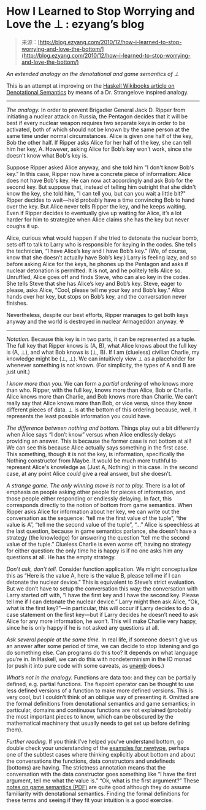 <!--yml
category: 未分类
date: 2024-07-01 18:18:01
-->

# How I Learned to Stop Worrying and Love the ⊥ : ezyang’s blog

> 来源：[http://blog.ezyang.com/2010/12/how-i-learned-to-stop-worrying-and-love-the-bottom/](http://blog.ezyang.com/2010/12/how-i-learned-to-stop-worrying-and-love-the-bottom/)

*An extended analogy on the denotational and game semantics of ⊥*

This is an attempt at improving on the [Haskell Wikibooks article on Denotational Semantics](http://en.wikibooks.org/wiki/Haskell/Denotational_semantics) by means of a Dr. Strangelove inspired analogy.

* * *

*The analogy.* In order to prevent Brigadier General Jack D. Ripper from initiating a nuclear attack on Russia, the Pentagon decides that it will be best if every nuclear weapon requires two separate keys in order to be activated, both of which should not be known by the same person at the same time under normal circumstances. Alice is given one half of the key, Bob the other half. If Ripper asks Alice for her half of the key, she can tell him her key, A. However, asking Alice for Bob’s key won’t work, since she doesn't know what Bob's key is.

Suppose Ripper asked Alice anyway, and she told him "I don't know Bob's key." In this case, Ripper now have a concrete piece of information: Alice does not have Bob's key. He can now act accordingly and ask Bob for the second key. But suppose that, instead of telling him outright that she didn't know the key, she told him, "I can tell you, but can you wait a little bit?" Ripper decides to wait—he’d probably have a time convincing Bob to hand over the key. But Alice never tells Ripper the key, and he keeps waiting. Even if Ripper decides to eventually give up waiting for Alice, it’s a lot harder for him to strategize when Alice claims she has the key but never coughs it up.

Alice, curious what would happen if she tried to detonate the nuclear bomb, sets off to talk to Larry who is responsible for keying in the codes. She tells the technician, “I have Alice’s key and I have Bob’s key.” (We, of course, know that she doesn’t actually have Bob’s key.) Larry is feeling lazy, and so before asking Alice for the keys, he phones up the Pentagon and asks if nuclear detonation is permitted. It is not, and he politely tells Alice so. Unruffled, Alice goes off and finds Steve, who can also key in the codes. She tells Steve that she has Alice’s key and Bob’s key. Steve, eager to please, asks Alice, “Cool, please tell me your key and Bob’s key.” Alice hands over her key, but stops on Bob’s key, and the conversation never finishes.

Nevertheless, despite our best efforts, Ripper manages to get both keys anyway and the world is destroyed in nuclear Armageddon anyway. ☢

* * *

*Notation.* Because this key is in two parts, it can be represented as a tuple. The full key that Ripper knows is (A, B), what Alice knows about the full key is (A, ⊥), and what Bob knows is (⊥, B). If I am (clueless) civilian Charlie, my knowledge might be (⊥, ⊥). We can intuitively view ⊥ as a placeholder for whenever something is not known. (For simplicity, the types of A and B are just unit.)

*I know more than you.* We can form a *partial ordering* of who knows more than who. Ripper, with the full key, knows more than Alice, Bob or Charlie. Alice knows more than Charlie, and Bob knows more than Charlie. We can’t really say that Alice knows more than Bob, or vice versa, since they know different pieces of data. ⊥ is at the bottom of this ordering because, well, it represents the least possible information you could have.

*The difference between nothing and bottom.* Things play out a bit differently when Alice says “I don’t know” versus when Alice endlessly delays providing an answer. This is because the former case is not bottom at all! We can see this because Alice actually says something in the first case. This something, though it is not the key, is information, specifically the Nothing constructor from Maybe. It would be much more truthful to represent Alice's knowledge as (Just A, Nothing) in this case. In the second case, at any point Alice *could* give a real answer, but she doesn’t.

*A strange game. The only winning move is not to play.* There is a lot of emphasis on people asking other people for pieces of information, and those people either responding or endlessly delaying. In fact, this corresponds directly to the notion of bottom from game semantics. When Ripper asks Alice for information about her key, we can write out the conversation as the sequence: “tell me the first value of the tuple”, “the value is A”, “tell me the second value of the tuple”, “...” Alice is speechless at the last question, because in game semantics parlance, she doesn’t have a strategy (the knowledge) for answering the question “tell me the second value of the tuple.” Clueless Charlie is even worse off, having no strategy for either question: the only time he is happy is if no one asks him any questions at all. He has the empty strategy.

*Don’t ask, don’t tell.* Consider function application. We might conceptualize this as “Here is the value A, here is the value B, please tell me if I can detonate the nuclear device.” This is equivalent to Steve’s strict evaluation. But we don’t have to setup the conversation this way: the conversation with Larry started off with, “I have the first key and I have the second key. Please tell me if I can detonate the nuclear device.” Larry might then ask Alice, “Ok, what is the first key?”—in particular, this will occur if Larry decides to do a case statement on the first key—but if Larry decides he doesn’t need to ask Alice for any more information, he won’t. This will make Charlie very happy, since he is only happy if he is not asked any questions at all.

*Ask several people at the same time.* In real life, if someone doesn’t give us an answer after some period of time, we can decide to stop listening and go do something else. Can programs do this too? It depends on what language you’re in. In Haskell, we can do this with nondeterminism in the IO monad (or push it into pure code with some caveats, as [unamb](http://haskell.org/haskellwiki/Unamb) does.)

*What’s not in the analogy.* Functions are data too: and they can be partially defined, e.g. partial functions. The fixpoint operator can be thought to use less defined versions of a function to make more defined versions. This is very cool, but I couldn’t think of an oblique way of presenting it. Omitted are the formal definitions from denotational semantics and game semantics; in particular, domains and continuous functions are not explained (probably the most important pieces to know, which can be obscured by the mathematical machinery that usually needs to get set up before defining them).

*Further reading.* If you think I’ve helped you’ve understand bottom, go double check your understanding of the [examples for newtype](http://www.haskell.org/haskellwiki/Newtype#Examples), perhaps one of the subtlest cases where thinking explicitly about bottom and about the conversations the functions, data constructors and undefineds (bottoms) are having. The strictness annotation means that the conversation with the data constructor goes something like “I have the first argument, tell me what the value is.” “Ok, what is the first argument?” These [notes on game semantics (PDF)](http://www.pps.jussieu.fr/~curien/Game-semantics.pdf) are quite good although they do assume familiarity with denotational semantics. Finding the formal definitions for these terms and seeing if they fit your intuition is a good exercise.